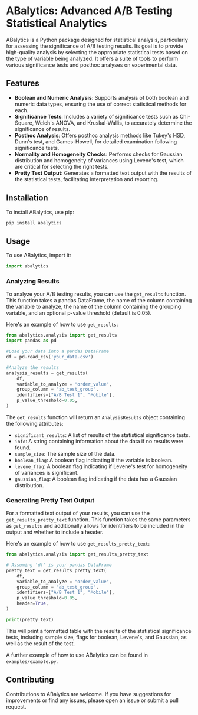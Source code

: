 # ABalytics: Advanced A/B Testing Statistical Analytics

ABalytics is a Python package designed for statistical analysis, particularly for assessing the significance of A/B testing results. Its goal is to provide high-quality analysis by selecting the appropriate statistical tests based on the type of variable being analyzed. It offers a suite of tools to perform various significance tests and posthoc analyses on experimental data.

## Features

- **Boolean and Numeric Analysis**: Supports analysis of both boolean and numeric data types, ensuring the use of correct statistical methods for each.
- **Significance Tests**: Includes a variety of significance tests such as Chi-Square, Welch's ANOVA, and Kruskal-Wallis, to accurately determine the significance of results.
- **Posthoc Analysis**: Offers posthoc analysis methods like Tukey's HSD, Dunn's test, and Games-Howell, for detailed examination following significance tests.
- **Normality and Homogeneity Checks**: Performs checks for Gaussian distribution and homogeneity of variances using Levene's test, which are critical for selecting the right tests.
- **Pretty Text Output**: Generates a formatted text output with the results of the statistical tests, facilitating interpretation and reporting.

## Installation

To install ABalytics, use pip:
```bash
pip install abalytics
```

## Usage

To use ABalytics, import it:
```python
import abalytics
```

### Analyzing Results

To analyze your A/B testing results, you can use the `get_results` function. This function takes a pandas DataFrame, the name of the column containing the variable to analyze, the name of the column containing the grouping variable, and an optional p-value threshold (default is 0.05).

Here's an example of how to use `get_results`:
```python
from abalytics.analysis import get_results
import pandas as pd

#Load your data into a pandas DataFrame
df = pd.read_csv('your_data.csv')

#Analyze the results
analysis_results = get_results(
    df,
    variable_to_analyze = "order_value",
    group_column = "ab_test_group",
    identifiers=["A/B Test 1", "Mobile"],
    p_value_threshold=0.05,
)
```
The `get_results` function will return an `AnalysisResults` object containing the following attributes:
- `significant_results`: A list of results of the statistical significance tests.
- `info`: A string containing information about the data if no results were found.
- `sample_size`: The sample size of the data.
- `boolean_flag`: A boolean flag indicating if the variable is boolean.
- `levene_flag`: A boolean flag indicating if Levene's test for homogeneity of variances is significant.
- `gaussian_flag`: A boolean flag indicating if the data has a Gaussian distribution.

### Generating Pretty Text Output

For a formatted text output of your results, you can use the `get_results_pretty_text` function. This function takes the same parameters as `get_results` and additionally allows for identifiers to be included in the output and whether to include a header.

Here's an example of how to use `get_results_pretty_text`:
```python
from abalytics.analysis import get_results_pretty_text

# Assuming 'df' is your pandas DataFrame
pretty_text = get_results_pretty_text(
    df,
    variable_to_analyze = "order_value",
    group_column = "ab_test_group",
    identifiers=["A/B Test 1", "Mobile"],
    p_value_threshold=0.05,
    header=True,
)

print(pretty_text)
```
This will print a formatted table with the results of the statistical significance tests, including sample size, flags for boolean, Levene's, and Gaussian, as well as the result of the test.

A further example of how to use ABalytics can be found in `examples/example.py`.

## Contributing

Contributions to ABalytics are welcome. If you have suggestions for improvements or find any issues, please open an issue or submit a pull request.